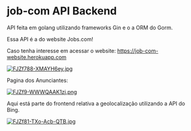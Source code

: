 # job-com API Backend
API feita em golang utilizando frameworks Gin e o a ORM do Gorm.

Essa API é a do website Jobs.com! 

Caso tenha interesse em acessar o website: https://job-com-website.herokuapp.com

[![FJZf788-XMAYH6ey.jpg](https://i.postimg.cc/mrwTZGTm/FJZf788-XMAYH6ey.jpg)](https://postimg.cc/B8XrNkLF)

Pagina dos Anunciantes:

[![FJZf9-WWWQAAK1zj.png](https://i.postimg.cc/cJsNb5fw/FJZf9-WWWQAAK1zj.png)](https://postimg.cc/FYnqfpWH)

Aqui está parte do frontend relativa a geolocalização utilizando a API do Bing.

[![FJZf81-TXo-Acb-QTB.jpg](https://i.postimg.cc/RFhxM6s0/FJZf81-TXo-Acb-QTB.jpg)](https://postimg.cc/wtCG2vdK)
